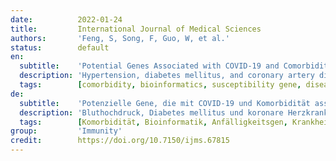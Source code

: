 ```yaml
---
date:          2022-01-24
title:         International Journal of Medical Sciences
authors:       'Feng, S, Song, F, Guo, W, et al.'
status:        default
en:
  subtitle:    'Potential Genes Associated with COVID-19 and Comorbidity'
  description: 'Hypertension, diabetes mellitus, and coronary artery disease are common comorbidities and dangerous factors for infection and serious COVID-19. Polymorphisms in genes associated with comorbidities may help observe susceptibility and disease severity variation. However, specific genetic factors and the extent to which they can explain variation in susceptibility of severity are unclear. Therefore, we evaluated candidate genes associated with COVID-19 and hypertension, diabetes mellitus, and coronary artery disease. In particular, we performed searches against OMIM, NCBI, and other databases, protein-protein interaction network construction, and GO and KEGG pathway enrichment analyses. Results showed that the associated overlapping genes were TLR4, NLRP3, MBL2, IL6, IL1RN, IL1B, CX3CR1, CCR5, AGT, ACE, and F2. GO and KEGG analyses yielded 302 GO terms and 29 signaling pathways, respectively, mainly including coronavirus disease-COVID-19 and cytokine-cytokine receptor interaction. IL6 and AGT were central in the PPI, with 8 and 5 connections, respectively. In this study, we identified 11 genes associated with both COVID-19 and three comorbidities that may contribute to infection and disease severity. The key genes IL6 and AGT are involved in regulating immune response, cytokine activity, and viral infection. Therefore, RAAS inhibitors, AGT antisense nucleotides, cytokine inhibitors, vitamin D, fenofibrate, and vaccines regulating non-immune and immune factors could be potential strategies to prevent and cure COVID-19. The study provides a basis for further investigation of genes and pathways with predictive value for the risk of infection and prognosis and could help guide drug and vaccine development to improve treatment efficacy and the development of personalised treatments, especially for COVID-19 individuals with common comorbidities.'
  tags:        [comorbidity, bioinformatics, susceptibility gene, disease severity]
de:
  subtitle:    'Potenzielle Gene, die mit COVID-19 und Komorbidität assoziiert sind'
  description: 'Bluthochdruck, Diabetes mellitus und koronare Herzkrankheit sind häufige Komorbiditäten und gefährliche Faktoren für Infektionen und schwere COVID-19. Polymorphismen in Genen, die mit Komorbiditäten assoziiert sind, können dazu beitragen, Unterschiede in der Anfälligkeit und dem Schweregrad der Erkrankung zu beobachten. Allerdings sind die spezifischen genetischen Faktoren und das Ausmaß, in dem sie die Unterschiede in der Anfälligkeit und dem Schweregrad erklären können, unklar. Daher haben wir Kandidatengene untersucht, die mit COVID-19 und Bluthochdruck, Diabetes mellitus und koronarer Herzkrankheit in Verbindung stehen. Insbesondere führten wir Recherchen in OMIM, NCBI und anderen Datenbanken durch, erstellten Protein-Protein-Interaktionsnetzwerke und analysierten die Anreicherung von GO- und KEGG-Pfaden. Die Ergebnisse zeigten, dass die assoziierten überlappenden Gene TLR4, NLRP3, MBL2, IL6, IL1RN, IL1B, CX3CR1, CCR5, AGT, ACE und F2 waren. GO- und KEGG-Analysen ergaben 302 GO-Begriffe bzw. 29 Signalwege, zu denen hauptsächlich die Coronavirus-Krankheit-COVID-19 und die Zytokin-Zytokin-Rezeptor-Interaktion gehören. IL6 und AGT waren mit 8 bzw. 5 Verbindungen von zentraler Bedeutung für die PPI. In dieser Studie identifizierten wir 11 Gene, die sowohl mit COVID-19 als auch mit drei Komorbiditäten assoziiert sind, die möglicherweise zur Infektion und zur Schwere der Erkrankung beitragen. Die Schlüsselgene IL6 und AGT sind an der Regulierung der Immunantwort, der Zytokinaktivität und der viralen Infektion beteiligt. Daher könnten RAAS-Hemmer, AGT-Antisense-Nukleotide, Zytokin-Inhibitoren, Vitamin D, Fenofibrat und Impfstoffe, die nicht-immune und immunologische Faktoren regulieren, potenzielle Strategien zur Prävention und Heilung von COVID-19 sein. Die Studie bietet eine Grundlage für die weitere Untersuchung von Genen und Signalwegen mit prädiktivem Wert für das Infektionsrisiko und die Prognose und könnte dazu beitragen, die Entwicklung von Medikamenten und Impfstoffen zu lenken, um die Wirksamkeit der Behandlung und die Entwicklung personalisierter Behandlungen zu verbessern, insbesondere für COVID-19-Personen mit häufigen Begleiterkrankungen.' 
  tags:        [Komorbidität, Bioinformatik, Anfälligkeitsgen, Krankheitsschwere]
group:         'Immunity'
credit:        https://doi.org/10.7150/ijms.67815
---
```

